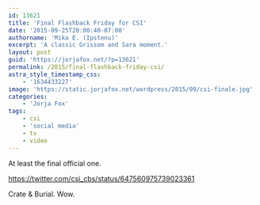 ```yaml
---
id: 13621
title: 'Final Flashback Friday for CSI'
date: '2015-09-25T20:00:40-07:00'
authorname: 'Mika E. (Ipstenu)'
excerpt: 'A classic Grissom and Sara moment.'
layout: post
guid: 'https://jorjafox.net/?p=13621'
permalink: /2015/final-flashback-friday-csi/
astra_style_timestamp_css:
    - '1634433227'
image: 'https://static.jorjafox.net/wordpress/2015/09/csi-finale.jpg'
categories:
    - 'Jorja Fox'
tags:
    - csi
    - 'social media'
    - tv
    - video
---
```


At least the final official one.

https://twitter.com/csi_cbs/status/647560975739023361

Crate &amp; Burial. Wow.
